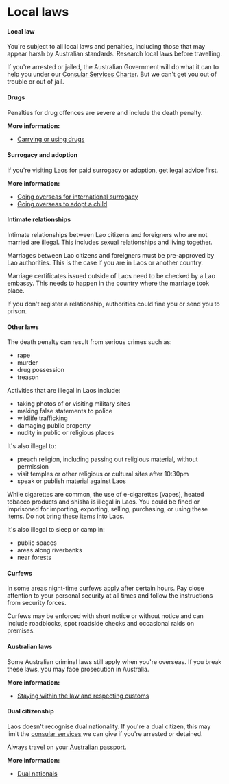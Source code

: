 # Local laws

#### Local law

You're subject to all local laws and penalties, including those that may appear harsh by Australian standards. Research local laws before travelling.

If you're arrested or jailed, the Australian Government will do what it can to help you under our [Consular Services Charter](/consular-services/consular-services-charter "Consular Services Charter"). But we can't get you out of trouble or out of jail.

#### Drugs

Penalties for drug offences are severe and include the death penalty.

**More information:**

* [Carrying or using drugs](/before-you-go/laws/drugs "Carrying or using drugs")

#### Surrogacy and adoption

If you're visiting Laos for paid surrogacy or adoption, get legal advice first.

**More information:**

* [Going overseas for international surrogacy](/before-you-go/activities/surrogacy "Going overseas for international surrogacy")
* [Going overseas to adopt a child](/before-you-go/activities/adoption "Going overseas to adopt a child")

#### Intimate relationships

Intimate relationships between Lao citizens and foreigners who are not married are illegal. This includes sexual relationships and living together.

Marriages between Lao citizens and foreigners must be pre-approved by Lao authorities. This is the case if you are in Laos or another country.

Marriage certificates issued outside of Laos need to be checked by a Lao embassy. This needs to happen in the country where the marriage took place.

If you don't register a relationship, authorities could fine you or send you to prison.

#### Other laws

The death penalty can result from serious crimes such as:

* rape
* murder
* drug possession
* treason

Activities that are illegal in Laos include:

* taking photos of or visiting military sites
* making false statements to police
* wildlife trafficking
* damaging public property
* nudity in public or religious places

It's also illegal to:

* preach religion, including passing out religious material, without permission
* visit temples or other religious or cultural sites after 10:30pm
* speak or publish material against Laos

While cigarettes are common, the use of e-cigarettes (vapes), heated tobacco products and shisha is illegal in Laos. You could be fined or imprisoned for importing, exporting, selling, purchasing, or using these items. Do not bring these items into Laos.

It's also illegal to sleep or camp in:

* public spaces
* areas along riverbanks
* near forests

#### Curfews

In some areas night-time curfews apply after certain hours. Pay close attention to your personal security at all times and follow the instructions from security forces.

Curfews may be enforced with short notice or without notice and can include roadblocks, spot roadside checks and occasional raids on premises.

#### Australian laws

Some Australian criminal laws still apply when you're overseas. If you break these laws, you may face prosecution in Australia.

**More information:**

* [Staying within the law and respecting customs](/before-you-go/laws "Staying within the law")

#### Dual citizenship

Laos doesn't recognise dual nationality. If you're a dual citizen, this may limit the [consular services](/consular-services/consular-services-charter "Consular Services Charter") we can give if you're arrested or detained.

Always travel on your [Australian passport](/consular-services/passport-services "Passport services").

**More information:**

* [Dual nationals](/before-you-go/who-you-are/dual-nationals "Advice for dual nationals")